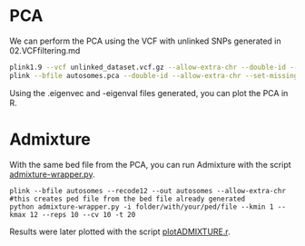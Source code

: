 # PCA

We can perform the PCA using the VCF with unlinked SNPs generated in 02.VCFfiltering.md

```bash
plink1.9 --vcf unlinked_dataset.vcf.gz --allow-extra-chr --double-id --make-bed --out autosomes.pca
plink --bfile autosomes.pca --double-id --allow-extra-chr --set-missing-var-ids @:# --make-bed --pca --out complete_autosomes.eigen.pca
```
Using the .eigenvec and -eigenval files generated, you can plot the PCA in R.


# Admixture

With the same bed file from the PCA, you can run Admixture with the script [admixture-wrapper.py](https://github.com/dportik/admixture-wrapper).

```
plink --bfile autosomes --recode12 --out autosomes --allow-extra-chr #this creates ped file from the bed file already generated
python admixture-wrapper.py -i folder/with/your/ped/file --kmin 1 --kmax 12 --reps 10 --cv 10 -t 20
```
Results were later plotted with the script [plotADMIXTURE.r](https://github.com/speciationgenomics/scripts/blob/master/plotADMIXTURE.r).
